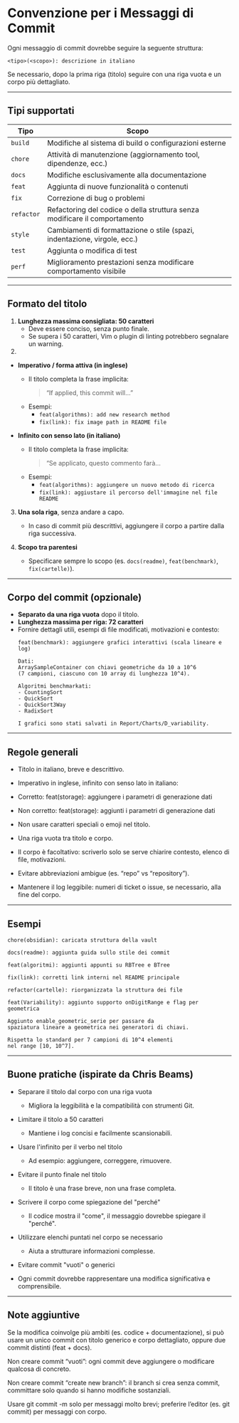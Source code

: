 
# Convenzione per i Messaggi di Commit

Ogni messaggio di commit dovrebbe seguire la seguente struttura:
```
<tipo>(<scopo>): descrizione in italiano
```
Se necessario, dopo la prima riga (titolo) seguire con una riga vuota e un corpo più dettagliato.

---

## Tipi supportati

| Tipo       | Scopo                                                                      |
|------------|----------------------------------------------------------------------------|
| `build`    | Modifiche al sistema di build o configurazioni esterne                     |
| `chore`    | Attività di manutenzione (aggiornamento tool, dipendenze, ecc.)            |
| `docs`     | Modifiche esclusivamente alla documentazione                               |
| `feat`     | Aggiunta di nuove funzionalità o contenuti                                 |
| `fix`      | Correzione di bug o problemi                                               |
| `refactor` | Refactoring del codice o della struttura senza modificare il comportamento |
| `style`    | Cambiamenti di formattazione o stile (spazi, indentazione, virgole, ecc.)  |
| `test`     | Aggiunta o modifica di test                                                |
| `perf`     | Miglioramento prestazioni senza modificare comportamento visibile          |


---


## Formato del titolo

1. **Lunghezza massima consigliata: 50 caratteri**  
   - Deve essere conciso, senza punto finale.  
   - Se supera i 50 caratteri, Vim o plugin di linting potrebbero segnalare un warning.
2.
 - **Imperativo / forma attiva (in inglese)**  
   - Il titolo completa la frase implicita:  
     > “If applied, this commit will...”  
   - Esempi:  
     - `feat(algorithms): add new research method`  
     - `fix(link): fix image path in README file`

 - **Infinito con senso lato (in italiano)**  
   - Il titolo completa la frase implicita:  
     > “Se applicato, questo commento farà...
   - Esempi:  
     - `feat(algorithms): aggiungere un nuovo metodo di ricerca`  
     - `fix(link): aggiustare il percorso dell'immagine nel file README`


3. **Una sola riga**, senza andare a capo.  
   - In caso di commit più descrittivi, aggiungere il corpo a partire dalla riga successiva.

4. **Scopo tra parentesi**  
   - Specificare sempre lo scopo (es. `docs(readme)`, `feat(benchmark)`, `fix(cartelle)`).

---

## Corpo del commit (opzionale)

- **Separato da una riga vuota** dopo il titolo.  
- **Lunghezza massima per riga: 72 caratteri**  
- Fornire dettagli utili, esempi di file modificati, motivazioni e contesto:  
  ```text
  feat(benchmark): aggiungere grafici interattivi (scala lineare e log)

  Dati:
  ArraySampleContainer con chiavi geometriche da 10 a 10^6
  (7 campioni, ciascuno con 10 array di lunghezza 10^4).

  Algoritmi benchmarkati:
  - CountingSort
  - QuickSort
  - QuickSort3Way
  - RadixSort

  I grafici sono stati salvati in Report/Charts/D_variability.
  ```

---

## Regole generali
- Titolo in italiano, breve e descrittivo.

- Imperativo in inglese, infinito con senso lato in italiano:

- Corretto: feat(storage): aggiungere i parametri di generazione dati

- Non corretto: feat(storage): aggiunti i parametri di generazione dati

- Non usare caratteri speciali o emoji nel titolo.

- Una riga vuota tra titolo e corpo.

- Il corpo è facoltativo: scriverlo solo se serve chiarire contesto, elenco di file, motivazioni.

- Evitare abbreviazioni ambigue (es. “repo” vs “repository”).

- Mantenere il log leggibile: numeri di ticket o issue, se necessario, alla fine del corpo.

---

## Esempi
```text
chore(obsidian): caricata struttura della vault

docs(readme): aggiunta guida sullo stile dei commit

feat(algoritmi): aggiunti appunti su RBTree e BTree

fix(link): corretti link interni nel README principale

refactor(cartelle): riorganizzata la struttura dei file
```

```text
feat(Variability): aggiunto supporto onDigitRange e flag per geometrica

Aggiunto enable_geometric_serie per passare da
spaziatura lineare a geometrica nei generatori di chiavi.

Rispetta lo standard per 7 campioni di 10^4 elementi
nel range [10, 10^7].
```

---

## Buone pratiche (ispirate da Chris Beams)
- Separare il titolo dal corpo con una riga vuota
 
	- Migliora la leggibilità e la compatibilità con strumenti Git.

- Limitare il titolo a 50 caratteri

	- Mantiene i log concisi e facilmente scansionabili.

- Usare l'infinito per il verbo nel titolo

	- Ad esempio: aggiungere, correggere, rimuovere.

- Evitare il punto finale nel titolo

	- Il titolo è una frase breve, non una frase completa.

- Scrivere il corpo come spiegazione del "perché"

	- Il codice mostra il "come", il messaggio dovrebbe spiegare il "perché".

- Utilizzare elenchi puntati nel corpo se necessario

	- Aiuta a strutturare informazioni complesse.

- Evitare commit "vuoti" o generici

 - Ogni commit dovrebbe rappresentare una modifica significativa e comprensibile.

---

## Note aggiuntive
Se la modifica coinvolge più ambiti (es. codice + documentazione), si può usare un unico commit con titolo generico e corpo dettagliato, oppure due commit distinti (feat + docs).

Non creare commit “vuoti”: ogni commit deve aggiungere o modificare qualcosa di concreto.

Non creare commit “create new branch”: il branch si crea senza commit, committare solo quando si hanno modifiche sostanziali.

Usare git commit -m solo per messaggi molto brevi; preferire l’editor (es. git commit) per messaggi con corpo.

